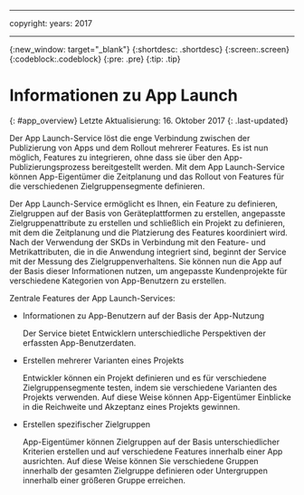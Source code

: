 ----

copyright:
 years: 2017

---

{:new_window: target="_blank"}
{:shortdesc: .shortdesc}
{:screen:.screen}
{:codeblock:.codeblock}
{:pre: .pre}
{:tip: .tip}

# Informationen zu App Launch
{: #app_overview}
Letzte Aktualisierung: 16. Oktober 2017
{: .last-updated}

Der App Launch-Service löst die enge Verbindung zwischen der Publizierung von Apps und dem Rollout mehrerer Features. Es ist nun möglich, Features zu integrieren, ohne dass sie über den App-Publizierungsprozess bereitgestellt werden. Mit dem App Launch-Service können App-Eigentümer die Zeitplanung und das Rollout von Features für die verschiedenen Zielgruppensegmente definieren. 

Der App Launch-Service ermöglicht es Ihnen, ein Feature zu definieren, Zielgruppen auf der Basis von Geräteplattformen zu erstellen, angepasste Zielgruppenattribute zu erstellen und schließlich ein Projekt zu definieren, mit dem die Zeitplanung und die Platzierung des Features koordiniert wird. Nach der Verwendung der SKDs in Verbindung mit den Feature- und Metrikattributen, die in die Anwendung integriert sind, beginnt der Service mit der Messung des Zielgruppenverhaltens. Sie können nun die App auf der Basis dieser Informationen nutzen, um angepasste Kundenprojekte für verschiedene Kategorien von App-Benutzern zu erstellen.  

Zentrale Features der App Launch-Services:

	
* Informationen zu App-Benutzern auf der Basis der App-Nutzung

	Der Service bietet Entwicklern unterschiedliche Perspektiven der erfassten App-Benutzerdaten. 

* Erstellen mehrerer Varianten eines Projekts

	Entwickler können ein Projekt definieren und es für verschiedene Zielgruppensegmente testen, indem sie verschiedene Varianten des Projekts verwenden. Auf diese Weise können App-Eigentümer Einblicke in die Reichweite und Akzeptanz eines Projekts gewinnen.

* Erstellen spezifischer Zielgruppen

	App-Eigentümer können Zielgruppen auf der Basis unterschiedlicher Kriterien erstellen und auf verschiedene Features innerhalb einer App ausrichten. Auf diese Weise können Sie verschiedene Gruppen innerhalb der gesamten Zielgruppe definieren oder Untergruppen innerhalb einer größeren Gruppe erreichen.
